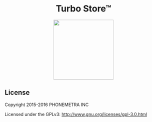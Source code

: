 <h1 align="center">Turbo Store™</h1>

<p align="center"><img src="https://github.com/Phonemetra/TurboStore/blob/master/app/res/drawable-xxxhdpi/ic_launcher.png" width="192" height="192"></p>



## License

Copyright 2015-2016 PHONEMETRA INC

Licensed under the GPLv3: http://www.gnu.org/licenses/gpl-3.0.html
